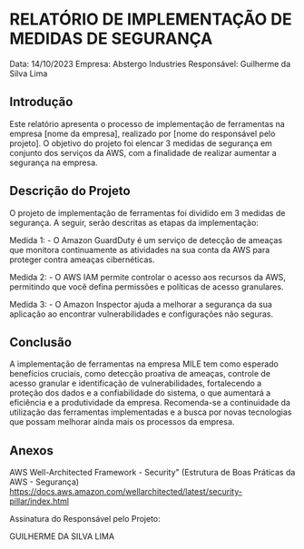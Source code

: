 # RELATÓRIO DE IMPLEMENTAÇÃO DE MEDIDAS DE SEGURANÇA

Data: 14/10/2023 Empresa: Abstergo Industries Responsável: Guilherme da Silva Lima

## Introdução

Este relatório apresenta o processo de implementação de ferramentas na empresa [nome da empresa], realizado por [nome do responsável pelo projeto]. O objetivo do projeto foi elencar 3 medidas de segurança em conjunto dos serviços da AWS, com a finalidade de realizar aumentar a segurança na empresa.

## Descrição do Projeto

O projeto de implementação de ferramentas foi dividido em 3 medidas de segurança. A seguir, serão descritas as etapas da implementação:

Medida 1: - O Amazon GuardDuty é um serviço de detecção de ameaças que monitora continuamente as atividades na sua conta da AWS para proteger contra ameaças cibernéticas.

Medida 2: - O AWS IAM permite controlar o acesso aos recursos da AWS, permitindo que você defina permissões e políticas de acesso granulares.

Medida 3: - O Amazon Inspector ajuda a melhorar a segurança da sua aplicação ao encontrar vulnerabilidades e configurações não seguras.

## Conclusão

A implementação de ferramentas na empresa MILE tem como esperado benefícios cruciais, como detecção proativa de ameaças, controle de acesso granular e identificação de vulnerabilidades, fortalecendo a proteção dos dados e a confiabilidade do sistema, o que aumentará a eficiência e a produtividade da empresa. Recomenda-se a continuidade da utilização das ferramentas implementadas e a busca por novas tecnologias que possam melhorar ainda mais os processos da empresa.

## Anexos

AWS Well-Architected Framework - Security" (Estrutura de Boas Práticas da AWS - Segurança) https://docs.aws.amazon.com/wellarchitected/latest/security-pillar/index.html

Assinatura do Responsável pelo Projeto:

GUILHERME DA SILVA LIMA